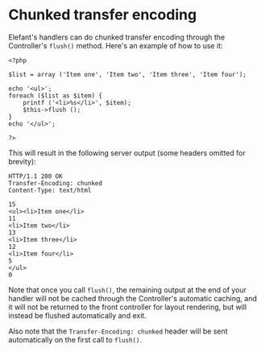 # Chunked transfer encoding

Elefant's handlers can do chunked transfer encoding through the Controller's `flush()` method. Here's an example of how to use it:

	<?php
	
	$list = array ('Item one', 'Item two', 'Item three', 'Item four');
	
	echo '<ul>';
	foreach ($list as $item) {
		printf ('<li>%s</li>', $item);
		$this->flush ();
	}
	echo '</ul>';
	
	?>

This will result in the following server output (some headers omitted for brevity):

	HTTP/1.1 200 OK
	Transfer-Encoding: chunked
	Content-Type: text/html
	
	15
	<ul><li>Item one</li>
	11
	<li>Item two</li>
	13
	<li>Item three</li>
	12
	<li>Item four</li>
	5
	</ul>
	0
	

Note that once you call `flush()`, the remaining output at the end of your handler will not be cached through the Controller's automatic caching, and it will not be returned to the front controller for layout rendering, but will instead be flushed automatically and exit.

Also note that the `Transfer-Encoding: chunked` header will be sent automatically on the first call to `flush()`.